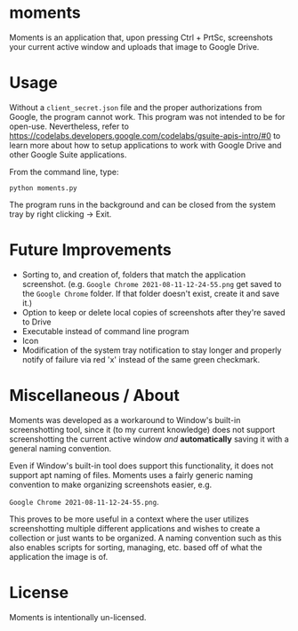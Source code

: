 # moments
Moments is an application that, upon pressing Ctrl + PrtSc, screenshots your current active window and uploads that image to Google Drive. 

# Usage
Without a `client_secret.json` file and the proper authorizations from Google, the program cannot work. This program was not intended to be for open-use. Nevertheless, refer to https://codelabs.developers.google.com/codelabs/gsuite-apis-intro/#0 to learn more about how to setup applications to work with Google Drive and other Google Suite applications.

From the command line, type:

```python moments.py```

The program runs in the background and can be closed from the system tray by right clicking -> Exit.

# Future Improvements
- Sorting to, and creation of, folders that match the application screenshot. (e.g. `Google Chrome 2021-08-11-12-24-55.png`  get saved to the `Google Chrome` folder. If that folder doesn't exist, create it and save it.)
- Option to keep or delete local copies of screenshots after they're saved to Drive
- Executable instead of command line program
- Icon
- Modification of the system tray notification to stay longer and properly notify of failure via red 'x' instead of the same green checkmark.

# Miscellaneous / About
Moments was developed as a workaround to Window's built-in screenshotting tool, since it (to my current knowledge) does not support screenshotting the current active window *and* **automatically** saving it with a general naming convention. 

Even if Window's built-in tool does support this functionality, it does not support apt naming of files. Moments uses a fairly generic naming convention to make organizing screenshots easier, e.g. 

`Google Chrome 2021-08-11-12-24-55.png`. 

This proves to be more useful in a context where the user utilizes screenshotting multiple different applications and wishes to create a collection or just wants to be organized. A naming convention such as this also enables scripts for sorting, managing, etc. based off of what the application the image is of. 

# License
Moments is intentionally un-licensed.
